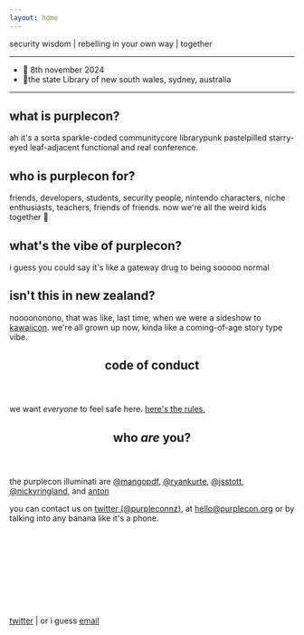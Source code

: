 ```yaml
---
layout: home
---
```


<section class="mid">
  <p>security wisdom | rebelling in your own way | <span class="special">together</span></p>
</section>

<hr>

<section class="mid">
<ul class="no-dots left">
  <li> 📅 8th november 2024</li>
  <li> 📍the state <span class="fancy">Library</span> of new south wales, sydney, australia</li>
</ul>
</section>
<hr>

<section class="top">
  <main>
    <article>
      <p-books></p-books>
      <h2>what is purplecon?</h2>
      <div class="content">
        <p>
        ah it's a sorta sparkle-coded communitycore librarypunk pastelpilled starry-eyed leaf-adjacent functional and real conference.
        </p>
      </div>
    </article>
    <article>
      <p-books></p-books>
      <h2>
      who is purplecon for?
      </h2>
      <div class="content">
        <p>
          friends, developers, students, security people, nintendo characters, niche enthusiasts, teachers, friends of friends. now we're all the weird kids together 🤝
        </p>
      </div>
    </article>
    <article>
      <p-books></p-books>
      <h2>what's the vibe of purplecon?</h2>
      <div class="content">
        <p>
          i guess you could say it's like a gateway drug to being sooooo normal 
        </p>
      </div>
    </article>
    <article>
      <p-books></p-books>
      <h2>isn't this in new zealand?</h2>
      <div class="content">
        <p>
        noooononono, that was like, last time, when we were a sideshow to <a href="https://kawaiicon.org/">kawaiicon</a>. we're all grown up now, kinda like a coming-of-age story type vibe.
        </p>
      </div>
    </article>
  </main>
</section>

<section class="top">
      <p-books></p-books>
      <header class="mid">
      <h1>code of conduct</h1>
      </header>
      <div class="content mid">
      we want <em>everyone</em> to feel safe here. <a href="//conduct">here's the rules.</a>
      </div>
</section>
<section class="top">
      <p-books></p-books>
      <header class="mid">
      <h1>who <em>are</em> you?</h1>
      </header>
      <div class="content mid">
      <p>the purplecon illuminati are 
      <a href="//twitter.com/mangopdf">@mangopdf</a>, 
      <a href="//twitter.com/ryankurte">@ryankurte</a>, 
      <a href="//twitter.com/jsstott">@jsstott</a>, 
      <a href="//twitter.com/nickyringland">@nickyringland</a>, and
      <a href="//#">anton</a>
      </p>
      <p>
      you can contact us on <a href="https://twitter.com/purpleconnz">twitter (@purpleconnz)</a>, at <a href="mailto:hello@purplecon.org">hello@purplecon.org</a> or by talking into any banana like it's a phone.
      </p>
      </div>
</section>






<br>
<br>
<br>
<br>
<br>
<br>
<br>
<br>
<section>
</section>

<section class="ml">
  <p-mailer>
    <div class="ml-embedded" data-form="cMpgpW"></div>
  </p-mailer>
</section>
<section class="mid">
<p>
        <a href="https://twitter.com/purpleconnz">twitter</a> | or i guess <a href="mailto:hello@purplecon.nz">email</a>
        </p>
</section>
